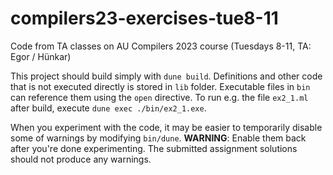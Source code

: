 # compilers23-exercises-tue8-11
Code from TA classes on AU Compilers 2023 course (Tuesdays 8-11, TA: Egor / Hünkar)


This project should build simply with `dune build`.
Definitions and other code that is not executed directly is stored in `lib` folder.
Executable files in `bin` can reference them using the `open` directive. 
To run e.g. the file `ex2_1.ml` after build, execute `dune exec ./bin/ex2_1.exe`. 


When you experiment with the code, it may be easier to temporarily disable some of warnings by modifying `bin/dune`.
**WARNING**: 
Enable them back after you're done experimenting. The submitted assignment solutions should not produce any warnings. 